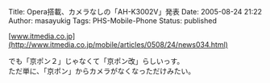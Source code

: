Title: Opera搭載、カメラなしの「AH-K3002V」発表
Date: 2005-08-24 21:22
Author: masayukig
Tags: PHS-Mobile-Phone
Status: published

[www.itmedia.co.jp](http://www.itmedia.co.jp/mobile/articles/0508/24/news034.html)

でも「京ポン２」じゃなくて「京ポン改」らしいっす。  
ただ単に、「京ポン」からカメラがなくなっただけみたい。
